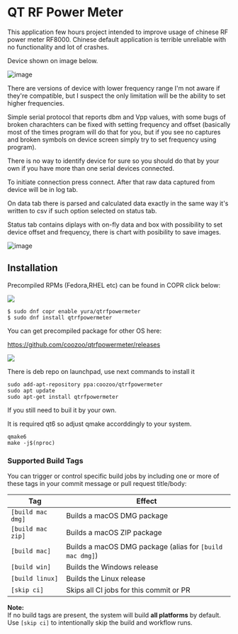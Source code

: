 # QT RF Power Meter
This application few hours project intended to improve usage of chinese RF power meter RF8000. Chinese default application is terrible unreliable with no functionality and lot of crashes.

Device shown on image below.

![image](https://github.com/coozoo/qtrfpowermeter/assets/25594311/392a07ee-0ab3-42d0-b2da-7b5d18c994e4)


There are versions of device with lower frequency range I'm not aware if they're compatible, but I suspect the only limitation will be the ability to set higher frequencies.

Simple serial protocol that reports dbm and Vpp values, with some bugs of broken charachters can be fixed with setting frequency and offset (basically most of the times program will do that for you, but if you see no captures and broken symbols on device screen simply try to set frequency using program).

There is no way to identify device for sure so you should do that by your own if you have more than one serial devices connected.

To initiate connection press connect. After that raw data captured from device will be in log tab. 

On data tab there is parsed and calculated data exactly in the same way it's written to csv if such option selected on status tab.

Status tab contains diplays with on-fly data and box with possibility to set device offset and frequency, there is chart with posibility to save images.

![image](https://github.com/coozoo/qtrfpowermeter/assets/25594311/b71a20ff-38fb-4361-9710-ce44f0b54d50)

## Installation

Precompiled RPMs (Fedora,RHEL etc) can be found in COPR click below:

[<img src="https://copr.fedorainfracloud.org/coprs/yura/qtrfpowermeter/package/qtrfpowermeter/status_image/last_build.png"></img>](https://copr.fedorainfracloud.org/coprs/yura/qtrfpowermeter/)

```
$ sudo dnf copr enable yura/qtrfpowermeter
$ sudo dnf install qtrfpowermeter
```

You can get precompiled package for other OS here:

https://github.com/coozoo/qtrfpowermeter/releases

[<img src="https://github.com/coozoo/qtrfpowermeter/workflows/Release_Version/badge.svg"></img>](https://github.com/coozoo/qtrfpowermeter/releases/latest)

There is deb repo on launchpad, use next commands to install it

```
sudo add-apt-repository ppa:coozoo/qtrfpowermeter
sudo apt update
sudo apt-get install qtrfpowermeter
```

If you still need to buil it by your own.

It is required qt6 so adjust qmake accorddingly to your system.

```
qmake6
make -j$(nproc)
```


### Supported Build Tags

You can trigger or control specific build jobs by including one or more of these tags in your commit message or pull request title/body:

| Tag                 | Effect                                                       |
|---------------------|--------------------------------------------------------------|
| `[build mac dmg]`   | Builds a macOS DMG package                                   |
| `[build mac zip]`   | Builds a macOS ZIP package                                   |
| `[build mac]`       | Builds a macOS DMG package (alias for `[build mac dmg]`)     |
| `[build win]`       | Builds the Windows release                                   |
| `[build linux]`     | Builds the Linux release                                     |
| `[skip ci]`         | Skips all CI jobs for this commit or PR                      |

**Note:**  
If no build tags are present, the system will build **all platforms** by default.  
Use `[skip ci]` to intentionally skip the build and workflow runs.



